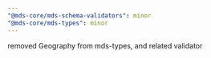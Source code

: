 ```yaml
---
"@mds-core/mds-schema-validators": minor
"@mds-core/mds-types": minor
---
```


removed Geography from mds-types, and related validator
